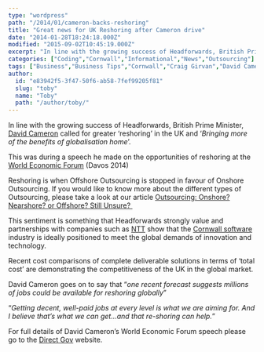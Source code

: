 ```yaml
---
type: "wordpress"
path: "/2014/01/cameron-backs-reshoring"
title: "Great news for UK Reshoring after Cameron drive"
date: "2014-01-28T18:24:18.000Z"
modified: "2015-09-02T10:45:19.000Z"
excerpt: "In line with the growing success of Headforwards, British Prime Minister, David Cameron called for greater ‘reshoring’ in the UK and ‘Bringing more of the benefits of globalisation home’. This was during a speech he made on the opportunities of reshoring at the World Economic Forum (Davos 2014) Reshoring is when Offshore Outsourcing is stopped …"
categories: ["Coding","Cornwall","Informational","News","Outsourcing"]
tags: ["Business","Business Tips","Cornwall","Craig Girvan","David Cameron","Headforwards","Infomational","nearshore outsourcing","News","Offshore Outsourcing","Onshore Outsourcing","onshore software development","Outsource","Outsourcing","Reshoring","software companies cornwall","software companies uk","Software Cornwall","software jobs","toby parkins","Vince Cable"]
author:
  id: "e83942f5-3f47-50f6-ab58-7fef99205f81"
  slug: "toby"
  name: "Toby"
  path: "/author/toby/"
---
```

In line with the growing success of Headforwards, British Prime Minister, [David Cameron](https://twitter.com/David_Cameron?ref_src=twsrc%5Egoogle%7Ctwcamp%5Eserp%7Ctwgr%5Eauthor) called for greater ‘reshoring’ in the UK and ‘_Bringing more of the benefits of globalisation home_’.

This was during a speech he made on the opportunities of reshoring at the [World Economic Forum](http://www.weforum.org/) (Davos 2014)

Reshoring is when Offshore Outsourcing is stopped in favour of Onshore Outsourcing. If you would like to know more about the different types of Outsourcing, please take a look at our article [Outsourcing: Onshore? Nearshore? or Offshore? Still Unsure? ](http://www.headforwards.com/2015/07/outsourcing-onshore-nearshore-or-offshore-still-unsure/)

This sentiment is something that Headforwards strongly value and partnerships with companies such as [NTT](http://www.eu.ntt.com/en/index.html) show that the [Cornwall software](http://www.softwarecornwall.org/) industry is ideally positioned to meet the global demands of innovation and technology.

Recent cost comparisons of complete deliverable solutions in terms of ‘total cost’ are demonstrating the competitiveness of the UK in the global market.

David Cameron goes on to say that “_one recent forecast suggests millions of jobs could be available for reshoring globally_”

“_Getting decent, well-paid jobs at every level is what we are aiming for. And I believe that’s what we can get…and that re-shoring can help._”

For full details of David Cameron’s World Economic Forum speech please go to the [Direct Gov](https://www.gov.uk/government/speeches/world-economic-forum-davos-2014-speech-by-david-camero) website.